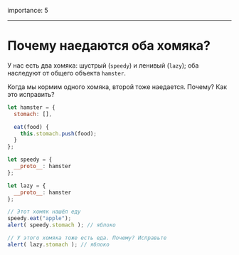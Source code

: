 importance: 5

---

# Почему наедаются оба хомяка?

У нас есть два хомяка: шустрый (`speedy`) и ленивый (`lazy`); оба наследуют от общего объекта `hamster`.

Когда мы кормим одного хомяка, второй тоже наедается. Почему? Как это исправить?

```js run
let hamster = {
  stomach: [],

  eat(food) {
    this.stomach.push(food);
  }
};

let speedy = {
  __proto__: hamster
};

let lazy = {
  __proto__: hamster
};

// Этот хомяк нашёл еду
speedy.eat("apple");
alert( speedy.stomach ); // яблоко

// У этого хомяка тоже есть еда. Почему? Исправьте
alert( lazy.stomach ); // яблоко
```

